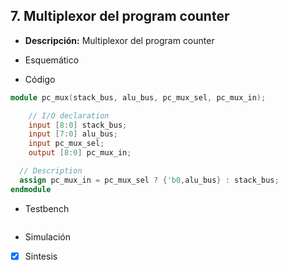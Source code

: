 ## 7. Multiplexor del program counter

- **Descripción:** Multiplexor del program counter

- Esquemático

- Código
```verilog
module pc_mux(stack_bus, alu_bus, pc_mux_sel, pc_mux_in);

	// I/O declaration
	input [8:0] stack_bus;
	input [7:0] alu_bus;      
	input pc_mux_sel;        
	output [8:0] pc_mux_in;

  // Description
  assign pc_mux_in = pc_mux_sel ? {'b0,alu_bus} : stack_bus;  
endmodule
```

 - Testbench
```verilog

```

- Simulación

- [x] Sintesis